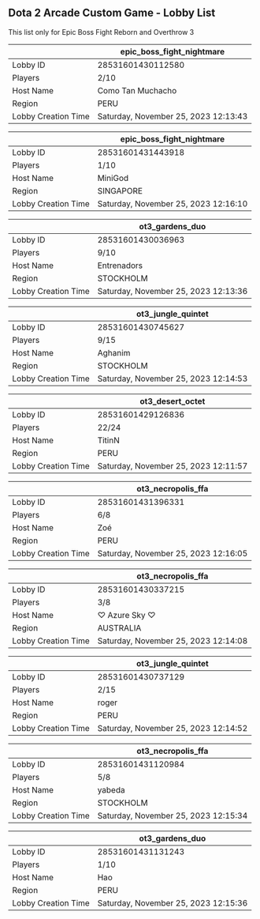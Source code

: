 ## Dota 2 Arcade Custom Game - Lobby List

This list only for Epic Boss Fight Reborn and Overthrow 3

|  | epic_boss_fight_nightmare |
| ------ | ------ |
| Lobby ID | 28531601430112580 |
| Players | 2/10 |
| Host Name | Como Tan Muchacho |
| Region | PERU |
| Lobby Creation Time | Saturday, November 25, 2023 12:13:43 |


|  | epic_boss_fight_nightmare |
| ------ | ------ |
| Lobby ID | 28531601431443918 |
| Players | 1/10 |
| Host Name | MiniGod |
| Region | SINGAPORE |
| Lobby Creation Time | Saturday, November 25, 2023 12:16:10 |


|  | ot3_gardens_duo |
| ------ | ------ |
| Lobby ID | 28531601430036963 |
| Players | 9/10 |
| Host Name | Entrenadors |
| Region | STOCKHOLM |
| Lobby Creation Time | Saturday, November 25, 2023 12:13:36 |


|  | ot3_jungle_quintet |
| ------ | ------ |
| Lobby ID | 28531601430745627 |
| Players | 9/15 |
| Host Name | Aghanim |
| Region | STOCKHOLM |
| Lobby Creation Time | Saturday, November 25, 2023 12:14:53 |


|  | ot3_desert_octet |
| ------ | ------ |
| Lobby ID | 28531601429126836 |
| Players | 22/24 |
| Host Name | TitinN |
| Region | PERU |
| Lobby Creation Time | Saturday, November 25, 2023 12:11:57 |


|  | ot3_necropolis_ffa |
| ------ | ------ |
| Lobby ID | 28531601431396331 |
| Players | 6/8 |
| Host Name | Zoé |
| Region | PERU |
| Lobby Creation Time | Saturday, November 25, 2023 12:16:05 |


|  | ot3_necropolis_ffa |
| ------ | ------ |
| Lobby ID | 28531601430337215 |
| Players | 3/8 |
| Host Name | ♡ Azure Sky ♡ |
| Region | AUSTRALIA |
| Lobby Creation Time | Saturday, November 25, 2023 12:14:08 |


|  | ot3_jungle_quintet |
| ------ | ------ |
| Lobby ID | 28531601430737129 |
| Players | 2/15 |
| Host Name | roger |
| Region | PERU |
| Lobby Creation Time | Saturday, November 25, 2023 12:14:52 |


|  | ot3_necropolis_ffa |
| ------ | ------ |
| Lobby ID | 28531601431120984 |
| Players | 5/8 |
| Host Name | yabeda |
| Region | STOCKHOLM |
| Lobby Creation Time | Saturday, November 25, 2023 12:15:34 |


|  | ot3_gardens_duo |
| ------ | ------ |
| Lobby ID | 28531601431131243 |
| Players | 1/10 |
| Host Name | Hao |
| Region | PERU |
| Lobby Creation Time | Saturday, November 25, 2023 12:15:36 |


